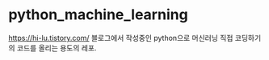 # python_machine_learning

https://hi-lu.tistory.com/ 블로그에서 작성중인 python으로 머신러닝 직접 코딩하기의 코드를 올리는 용도의 레포. 
